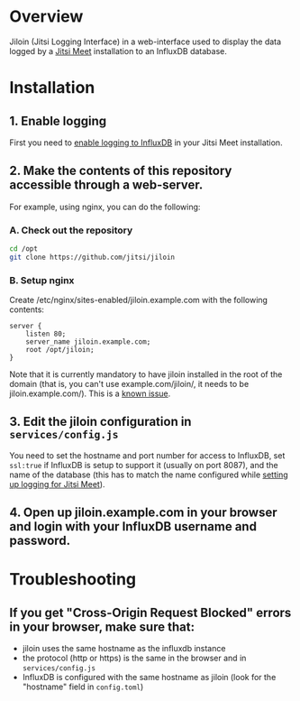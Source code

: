 # Overview





Jiloin (Jitsi Logging Interface) in a web-interface used to display the data logged by a [Jitsi Meet](https://github.com/jitsi/jitsi-meet/) installation to an InfluxDB database.

# Installation
## 1. Enable logging
First you need to [enable logging to InfluxDB](https://github.com/jitsi/jitsi-meet/blob/master/doc/influxdb.md) in
your Jitsi Meet installation. 

## 2. Make the contents of this repository accessible through a web-server.

For example, using nginx, you can do the following:

### A. Check out the repository
```sh
cd /opt
git clone https://github.com/jitsi/jiloin
```

### B. Setup nginx
Create /etc/nginx/sites-enabled/jiloin.example.com with the following contents:
```
server {
    listen 80;
    server_name jiloin.example.com;
    root /opt/jiloin;
}
```

Note that it is currently mandatory to have jiloin installed in the root of the
domain (that is, you can't use example.com/jiloin/, it needs to be 
jiloin.example.com/). This is a [known issue](https://github.com/jitsi/jiloin/issues/8).


## 3. Edit the jiloin configuration in <code>services/config.js</code>
You need to set the hostname and port number for access to InfluxDB, set <code>ssl:true</code> if InfluxDB is setup to support it (usually on port 8087), and the name of the database (this has to match the name configured while [setting up logging for Jitsi Meet](https://github.com/jitsi/jitsi-meet/blob/master/doc/influxdb.md)).

## 4. Open up jiloin.example.com in your browser and login with your InfluxDB username and password.

# Troubleshooting

## If you get "Cross-Origin Request Blocked" errors in your browser, make sure that:

* jiloin uses the same hostname as the influxdb instance
* the protocol (http or https) is the same in the browser and in <code>services/config.js</code>
* InfluxDB is configured with the same hostname as jiloin (look for the "hostname" field in <code>config.toml</code>)

